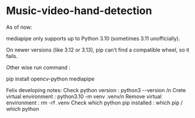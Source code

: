 # Music-video-hand-detection

As of now:

mediapipe only supports up to Python 3.10 (sometimes 3.11 unofficially).

On newer versions (like 3.12 or 3.13), pip can’t find a compatible wheel, so it fails.

Other wise run command : 

pip install opencv-python mediapipe




Felix developing notes: 
Check python version : python3 --version /n
Crete virtual environment : python3.10 -m venv .venv/n
Remove virtual environment : rm -rf .venv
Check which python pip installed : which pip / which python 


